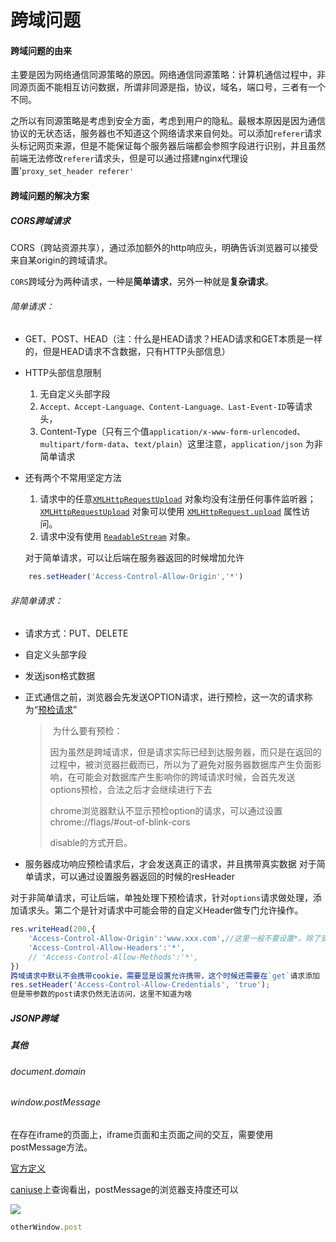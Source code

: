 # 					 						跨域问题

#### 跨域问题的由来

​		主要是因为网络通信同源策略的原因。网络通信同源策略：计算机通信过程中，非同源页面不能相互访问数据，所谓非同源是指，协议，域名，端口号，三者有一个不同。

​		之所以有同源策略是考虑到安全方面，考虑到用户的隐私。最根本原因是因为通信协议的无状态话，服务器也不知道这个网络请求来自何处。可以添加`referer`请求头标记网页来源，但是不能保证每个服务器后端都会参照字段进行识别，并且虽然前端无法修改`referer`请求头，但是可以通过搭建nginx代理设置'`proxy_set_header referer'`

#### 跨域问题的解决方案

##### 	 CORS跨域请求

​		CORS（跨站资源共享），通过添加额外的http响应头，明确告诉浏览器可以接受来自某origin的跨域请求。

​	`CORS`跨域分为两种请求，一种是**简单请求**，另外一种就是**复杂请求**。

###### 	简单请求：

- GET、POST、HEAD（注：什么是HEAD请求？HEAD请求和GET本质是一样的，但是HEAD请求不含数据，只有HTTP头部信息）

- HTTP头部信息限制

  1. 无自定义头部字段
  2. `Accept、Accept-Language、Content-Language、Last-Event-ID`等请求头， 
  3. Content-Type（只有三个值`application/x-www-form-urlencoded`、`multipart/form-data`、`text/plain`）这里注意，`application/json` 为非简单请求

- 还有两个不常用坚定方法

  1. 请求中的任意[`XMLHttpRequestUpload`](https://developer.mozilla.org/zh-CN/docs/Web/API/XMLHttpRequestUpload) 对象均没有注册任何事件监听器；[`XMLHttpRequestUpload`](https://developer.mozilla.org/zh-CN/docs/Web/API/XMLHttpRequestUpload) 对象可以使用 [`XMLHttpRequest.upload`](https://developer.mozilla.org/zh-CN/docs/Web/API/XMLHttpRequest/upload) 属性访问。
  2. 请求中没有使用 [`ReadableStream`](https://developer.mozilla.org/zh-CN/docs/Web/API/ReadableStream) 对象。

  对于简单请求，可以让后端在服务器返回的时候增加允许

```js
    res.setHeader('Access-Control-Allow-Origin','*')
```

###### 	非简单请求：

- 请求方式：PUT、DELETE

- 自定义头部字段

- 发送json格式数据

- 正式通信之前，浏览器会先发送OPTION请求，进行预检，这一次的请求称为“[预检请求](https://www.jianshu.com/p/b55086cbd9af)”

  > ​		为什么要有预检：
  >
  > ​		因为虽然是跨域请求，但是请求实际已经到达服务器，而只是在返回的过程中，被浏览器拦截而已，所以为了避免对服务器数据库产生负面影响，在可能会对数据库产生影响你的跨域请求时候，会首先发送options预检，合法之后才会继续进行下去
  >
  > ​	 	chrome浏览器默认不显示预检option的请求，可以通过设置chrome://flags/#out-of-blink-cors
  >
  > disable的方式开启。

- 服务器成功响应预检请求后，才会发送真正的请求，并且携带真实数据
  对于简单请求，可以通过设置服务器返回的时候的resHeader

​      对于非简单请求，可让后端，单独处理下预检请求，针对`options`请求做处理，添加请求头。第二个是针对请求中可能会带的自定义Header做专门允许操作。

```js
res.writeHead(200,{
    'Access-Control-Allow-Origin':'www.xxx.com',//这里一般不要设置*。除了安全方面考虑外，设置了*，  就算设置了允许Access-Control-Allow-Credentials：true，请求仍然会失败
    'Access-Control-Allow-Headers':'*',
    // 'Access-Control-Allow-Methods':'*',
})
跨域请求中默认不会携带cookie，需要显是设置允许携带，这个时候还需要在`get`请求添加
res.setHeader('Access-Control-Allow-Credentials', 'true');
但是带参数的post请求仍然无法访问，这里不知道为啥
```

#####  	JSONP跨域



#####      其他

###### 		document.domain

###### 		window.postMessage

​		在存在iframe的页面上，iframe页面和主页面之间的交互，需要使用postMessage方法。

[官方定义](https://developer.mozilla.org/zh-CN/docs/Web/API/Window/postMessage)

[caniuse](www.caniuse.com)上查询看出，postMessage的浏览器支持度还可以

![](https://tva1.sinaimg.cn/large/007S8ZIlgy1gdpnzko5eoj31tc0mkgpv.jpg)

```js
otherWindow.post

```



​	  


